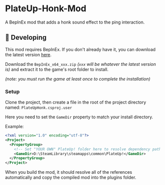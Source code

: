 # PlateUp-Honk-Mod
A BepInEx mod that adds a honk sound effect to the ping interaction.

## 🔧 Developing

This mod requires BepInEx. If you don't already have it, you can download the latest version [here](https://github.com/BepInEx/BepInEx/releases/latest).

Download the `BepInEx_x64_xxx.zip` _(`xxx` will be whatever the latest version is)_ and extract it to the game's root folder to install.

_(note: you must run the game at least once to complete the installation)_

### Setup

Clone the project, then create a file in the root of the project directory named: `PlateUpHonk.csproj.user`

Here you need to set the `GameDir` property to match your install directory.

Example:
```xml
<?xml version="1.0" encoding="utf-8"?>
<Project>
  <PropertyGroup>
    <!-- Set "YOUR OWN" PlateUp! folder here to resolve dependency paths! -->
    <GameDir>D:\SteamLibrary\steamapps\common\PlateUp!</GameDir>
  </PropertyGroup>
</Project>
```

When you build the mod, it should resolve all of the references automatically and copy the compiled mod into the plugins folder.
